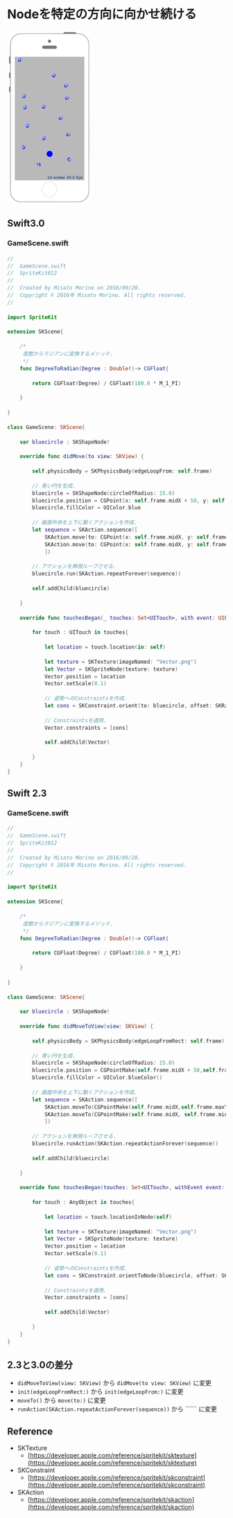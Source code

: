 # Nodeを特定の方向に向かせ続ける

![Preview spritekit012](img/spritekit012.png)

## Swift3.0
### GameScene.swift
```swift
//
//  GameScene.swift
//  SpriteKit012
//
//  Created by Misato Morino on 2016/09/20.
//  Copyright © 2016年 Misato Morino. All rights reserved.
//

import SpriteKit

extension SKScene{
    
    /*
     度数からラジアンに変換するメソッド.
     */
    func DegreeToRadian(Degree : Double!)-> CGFloat{
        
        return CGFloat(Degree) / CGFloat(180.0 * M_1_PI)
        
    }
    
}

class GameScene: SKScene{
    
    var bluecircle : SKShapeNode!
    
    override func didMove(to view: SKView) {
        
        self.physicsBody = SKPhysicsBody(edgeLoopFrom: self.frame)
        
        // 青い円を生成.
        bluecircle = SKShapeNode(circleOfRadius: 15.0)
        bluecircle.position = CGPoint(x: self.frame.midX + 50, y: self.frame.midY)
        bluecircle.fillColor = UIColor.blue
        
        // 画面中央を上下に動くアクションを作成.
        let sequence = SKAction.sequence([
            SKAction.move(to: CGPoint(x: self.frame.midX, y: self.frame.maxY), duration: 1.0),
            SKAction.move(to: CGPoint(x: self.frame.midX, y: self.frame.minY), duration: 1.0)
            ])
        
        // アクションを無限ループさせる.
        bluecircle.run(SKAction.repeatForever(sequence))
        
        self.addChild(bluecircle)
        
    }
    
    override func touchesBegan(_ touches: Set<UITouch>, with event: UIEvent?) {
        
        for touch : UITouch in touches{
            
            let location = touch.location(in: self) 
            
            let texture = SKTexture(imageNamed: "Vector.png")
            let Vector = SKSpriteNode(texture: texture)
            Vector.position = location
            Vector.setScale(0.1)
            
            // 姿勢へのConstraintsを作成.
            let cons = SKConstraint.orient(to: bluecircle, offset: SKRange(constantValue: DegreeToRadian(Degree: -90)))
            
            // Constraintsを適用.
            Vector.constraints = [cons]
            
            self.addChild(Vector)
            
        }
    }
} 
```

## Swift 2.3
### GameScene.swift
```swift
//
//  GameScene.swift
//  SpriteKit012
//
//  Created by Misato Morino on 2016/09/20.
//  Copyright © 2016年 Misato Morino. All rights reserved.
//

import SpriteKit

extension SKScene{
    
    /*
     度数からラジアンに変換するメソッド.
     */
    func DegreeToRadian(Degree : Double!)-> CGFloat{
        
        return CGFloat(Degree) / CGFloat(180.0 * M_1_PI)
        
    }
    
}

class GameScene: SKScene{
    
    var bluecircle : SKShapeNode!
    
    override func didMoveToView(view: SKView) {
        
        self.physicsBody = SKPhysicsBody(edgeLoopFromRect: self.frame)
        
        // 青い円を生成.
        bluecircle = SKShapeNode(circleOfRadius: 15.0)
        bluecircle.position = CGPointMake(self.frame.midX + 50,self.frame.midY)
        bluecircle.fillColor = UIColor.blueColor()
        
        // 画面中央を上下に動くアクションを作成.
        let sequence = SKAction.sequence([
            SKAction.moveTo(CGPointMake(self.frame.midX,self.frame.maxY), duration: 1.0),
            SKAction.moveTo(CGPointMake(self.frame.midX, self.frame.minY), duration: 1.0)
            ])
        
        // アクションを無限ループさせる.
        bluecircle.runAction(SKAction.repeatActionForever(sequence))
        
        self.addChild(bluecircle)
        
    }
    
    override func touchesBegan(touches: Set<UITouch>, withEvent event: UIEvent?) {
        
        for touch : AnyObject in touches{
            
            let location = touch.locationInNode(self)
            
            let texture = SKTexture(imageNamed: "Vector.png")
            let Vector = SKSpriteNode(texture: texture)
            Vector.position = location
            Vector.setScale(0.1)
            
            // 姿勢へのConstraintsを作成.
            let cons = SKConstraint.orientToNode(bluecircle, offset: SKRange(constantValue: DegreeToRadian(-90)))
            
            // Constraintsを適用.
            Vector.constraints = [cons]
            
            self.addChild(Vector)
            
        }
    }
} 
```

## 2.3と3.0の差分
* ```didMoveToView(view: SKView)``` から ```didMove(to view: SKView)``` に変更
* ```init(edgeLoopFromRect:)``` から ```init(edgeLoopFrom:)``` に変更
* ```moveTo()``` から ```move(to:)``` に変更
* ```runAction(SKAction.repeatActionForever(sequence))``` から `````` に変更

## Reference
* SKTexture
    * [https://developer.apple.com/reference/spritekit/sktexture](https://developer.apple.com/reference/spritekit/sktexture)
* SKConstraint
    * [https://developer.apple.com/reference/spritekit/skconstraint](https://developer.apple.com/reference/spritekit/skconstraint)
* SKAction
    * [https://developer.apple.com/reference/spritekit/skaction](https://developer.apple.com/reference/spritekit/skaction)
